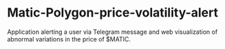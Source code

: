 # Matic-Polygon-price-volatility-alert
Application alerting a user via Telegram message and web visualization of abnormal variations in the price of $MATIC.
